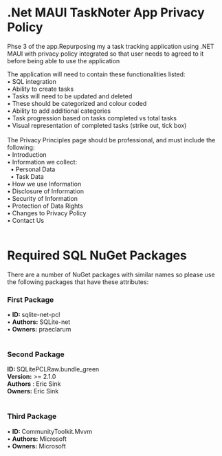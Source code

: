 # .Net MAUI TaskNoter App Privacy Policy
Phse 3 of the app.Repurposing my a task tracking application using .NET MAUI with privacy policy integrated so that user needs to agreed to it before being able to use the application

The application will need to contain these functionalities listed:<br>
• SQL integration<br>
• Ability to create tasks<br>
• Tasks will need to be updated and deleted<br>
• These should be categorized and colour coded<br>
• Ability to add additional categories<br>
• Task progression based on tasks completed vs total tasks<br>
• Visual representation of completed tasks (strike out, tick box) 
<br><br>
The Privacy Principles page should be professional, and must include the following:<br>
• Introduction<br>
• Information we collect:<br>
&nbsp; • Personal Data<br>
&nbsp; • Task Data<br>
• How we use Information<br>
• Disclosure of Information<br>
• Security of Information<br>
• Protection of Data Rights<br>
• Changes to Privacy Policy<br>
• Contact Us
<br><br>

# Required SQL NuGet Packages
There are a number of NuGet packages with similar names so please use the following packages that have these attributes:<br>
<h3>First Package</h3>
• <strong>ID: </strong> sqlite-net-pcl<br>
• <strong>Authors:</strong>  SQLite-net<br>
• <strong>Owners:</strong>  praeclarum
<br><br>
<h3>Second Package</h3>
<strong>ID: </strong> SQLitePCLRaw.bundle_green<br>
<strong>Version:</strong>  >= 2.1.0<br>
<strong>Authors</strong> : Eric Sink<br>
<strong>Owners:</strong>  Eric Sink
<br><br>
<h3>Third Package</h3>
• <strong>ID: </strong>  CommunityToolkit.Mvvm<br>
• <strong>Authors:</strong> Microsoft<br>
• <strong>Owners:</strong> Microsoft<br>

